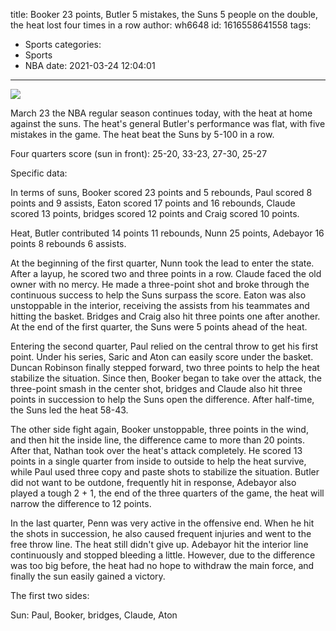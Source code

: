 title: Booker 23 points, Butler 5 mistakes, the Suns 5 people on the double, the heat lost four times in a row
author: wh6648
id: 1616558641558
tags: 
- Sports
categories: 
- Sports
- NBA
date: 2021-03-24 12:04:01
---
![](https://p9.itc.cn/images01/20210324/148e0b9dab0d425da5d19e0a3c482eb1.jpeg)


March 23 the NBA regular season continues today, with the heat at home against the suns. The heat's general Butler's performance was flat, with five mistakes in the game. The heat beat the Suns by 5-100 in a row.

Four quarters score (sun in front): 25-20, 33-23, 27-30, 25-27

Specific data:

In terms of suns, Booker scored 23 points and 5 rebounds, Paul scored 8 points and 9 assists, Eaton scored 17 points and 16 rebounds, Claude scored 13 points, bridges scored 12 points and Craig scored 10 points.

Heat, Butler contributed 14 points 11 rebounds, Nunn 25 points, Adebayor 16 points 8 rebounds 6 assists.

At the beginning of the first quarter, Nunn took the lead to enter the state. After a layup, he scored two and three points in a row. Claude faced the old owner with no mercy. He made a three-point shot and broke through the continuous success to help the Suns surpass the score. Eaton was also unstoppable in the interior, receiving the assists from his teammates and hitting the basket. Bridges and Craig also hit three points one after another. At the end of the first quarter, the Suns were 5 points ahead of the heat.

Entering the second quarter, Paul relied on the central throw to get his first point. Under his series, Saric and Aton can easily score under the basket. Duncan Robinson finally stepped forward, two three points to help the heat stabilize the situation. Since then, Booker began to take over the attack, the three-point smash in the center shot, bridges and Claude also hit three points in succession to help the Suns open the difference. After half-time, the Suns led the heat 58-43.

The other side fight again, Booker unstoppable, three points in the wind, and then hit the inside line, the difference came to more than 20 points. After that, Nathan took over the heat's attack completely. He scored 13 points in a single quarter from inside to outside to help the heat survive, while Paul used three copy and paste shots to stabilize the situation. Butler did not want to be outdone, frequently hit in response, Adebayor also played a tough 2 + 1, the end of the three quarters of the game, the heat will narrow the difference to 12 points.

In the last quarter, Penn was very active in the offensive end. When he hit the shots in succession, he also caused frequent injuries and went to the free throw line. The heat still didn't give up. Adebayor hit the interior line continuously and stopped bleeding a little. However, due to the difference was too big before, the heat had no hope to withdraw the main force, and finally the sun easily gained a victory.

The first two sides:

Sun: Paul, Booker, bridges, Claude, Aton

